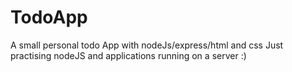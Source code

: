 # TodoApp
A small personal todo App with nodeJs/express/html and css
Just practising nodeJS and applications running on a server :)
